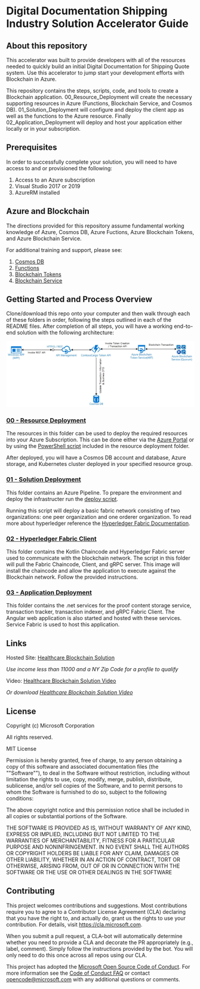 # Digital Documentation Shipping Industry Solution Accelerator Guide

## About this repository
This accelerator was built to provide developers with all of the resources needed to quickly build an initial Digital Documentation for Shipping Quote system. Use this accelerator to jump start your development efforts with Blockchain in Azure.

This repository contains the steps, scripts, code, and tools to create a Blockchain application. 00_Resource_Deployment will create the necessary supporting resources in Azure (Functions, Blockchain Service, and Cosmos DB). 01_Solution_Deployment will configure and deploy the client app as well as the functions to the Azure resource. Finally 02_Application_Deployment will deploy and host your application either locally or in your subscription.

## Prerequisites
In order to successfully complete your solution, you will need to have access to and or provisioned the following:
1. Access to an Azure subscription
2. Visual Studio 2017 or 2019
3. AzureRM installed 


## Azure and Blockchain
The directions provided for this repository assume fundamental working knowledge of Azure, Cosmos DB, Azure Fuctions, Azure Blockchain Tokens, and Azure Blockchain Service.

For additional training and support, please see:
 1. [Cosmos DB](https://docs.microsoft.com/en-us/azure/cosmos-db/introduction)
 2. [Functions](https://azure.microsoft.com/en-us/services/functions/) 
 3. [Blockchain Tokens](https://azure.microsoft.com/en-us/services/blockchain-tokens/)
 4. [Blockchain Service](https://azure.microsoft.com/en-us/services/blockchain-service/)

## Getting Started and Process Overview
Clone/download this repo onto your computer and then walk through each of these folders in order, following the steps outlined in each of the README files.  After completion of all steps, you will have a working end-to-end solution with the following architecture:

![Microservices Architecture](./References/architecture.JPG)


### [00 - Resource Deployment](./00_Resource_Deployment)
The resources in this folder can be used to deploy the required resources into your Azure Subscription. This can be done either via the [Azure Portal](https://portal.azure.com) or by using the [PowerShell script](./00_Resource_Deployment/deploy.ps1) included in the resource deployment folder.

After deployed, you will have a Cosmos DB account and database, Azure storage, and Kubernetes cluster deployed in your specified resource group.

### [01 - Solution Deployment](./01_Hyperledger_Fabric_Deployment)
This folder contains an Azure Pipeline. To prepare the environment and deploy the infrastructer run the [deploy script](./01_Hyperledger_Fabric_Deployment/deploy.ps1).

Running this script will deploy a basic fabric network consisting of two organizations: one peer organization and one orderer organization. To read more about hyperledger reference the [Hyperledger Fabric Documentation](https://hyperledger-fabric.readthedocs.io/en/release-1.4/).

### [02 - Hyperledger Fabric Client](./02_Hyperledger_Fabric_Client)
This folder contains the Kotlin Chaincode and Hyperledger Fabric server used to communicate with the blockchain network. The script in this folder will pull the Fabric Chaincode, Client, and gRPC server. This image will install the chaincode and allow the application to execute against the Blockchain network. Follow the provided instructions.

### [03 - Application Deployment](./03_Application_Deployment)
This folder contains the .net services for the proof content storage service, transaction tracker, transaction indexer, and gRPC Fabric Client. The Angular web application is also started and hosted with these services. Service Fabric is used to host this application.

## Links
Hosted Site: [Healthcare Blockchain Solution](http://healthcare-apphosting.southcentralus.cloudapp.azure.com/login)

*Use income less than 11000 and a NY Zip Code for a profile to qualify*

Video: [Healthcare Blockchain Solution Video](https://msit.microsoftstream.com/video/7f62ce8c-39e1-40d6-8adb-cbf298f31dfe)

*Or download [Healthcare Blockchain Solution Video](healthcare_solution_video.mp4)*


## License
Copyright (c) Microsoft Corporation

All rights reserved.

MIT License

Permission is hereby granted, free of charge, to any person obtaining a copy of this software and associated documentation files (the ""Software""), to deal in the Software without restriction, including without limitation the rights to use, copy, modify, merge, publish, distribute, sublicense, and/or sell copies of the Software, and to permit persons to whom the Software is furnished to do so, subject to the following conditions:

The above copyright notice and this permission notice shall be included in all copies or substantial portions of the Software.

THE SOFTWARE IS PROVIDED AS IS, WITHOUT WARRANTY OF ANY KIND, EXPRESS OR IMPLIED, INCLUDING BUT NOT LIMITED TO THE WARRANTIES OF MERCHANTABILITY, FITNESS FOR A PARTICULAR PURPOSE AND NONINFRINGEMENT. IN NO EVENT SHALL THE AUTHORS OR COPYRIGHT HOLDERS BE LIABLE FOR ANY CLAIM, DAMAGES OR OTHER LIABILITY, WHETHER IN AN ACTION OF CONTRACT, TORT OR OTHERWISE, ARISING FROM, OUT OF OR IN CONNECTION WITH THE SOFTWARE OR THE USE OR OTHER DEALINGS IN THE SOFTWARE

## Contributing

This project welcomes contributions and suggestions.  Most contributions require you to agree to a
Contributor License Agreement (CLA) declaring that you have the right to, and actually do, grant us
the rights to use your contribution. For details, visit https://cla.microsoft.com.

When you submit a pull request, a CLA-bot will automatically determine whether you need to provide
a CLA and decorate the PR appropriately (e.g., label, comment). Simply follow the instructions
provided by the bot. You will only need to do this once across all repos using our CLA.

This project has adopted the [Microsoft Open Source Code of Conduct](https://opensource.microsoft.com/codeofconduct/).
For more information see the [Code of Conduct FAQ](https://opensource.microsoft.com/codeofconduct/faq/) or
contact [opencode@microsoft.com](mailto:opencode@microsoft.com) with any additional questions or comments.
